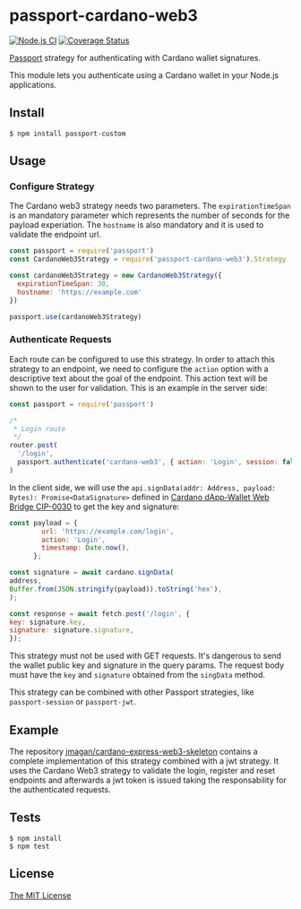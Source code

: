 # passport-cardano-web3

[![Node.js CI](https://github.com/jmagan/passport-cardano-web3/actions/workflows/node.js.yml/badge.svg)](https://github.com/jmagan/passport-cardano-web3/actions/workflows/node.js.yml)
[![Coverage Status](https://coveralls.io/repos/github/jmagan/passport-cardano-web3/badge.svg?branch=main)](https://coveralls.io/github/jmagan/passport-cardano-web3?branch=main)

[Passport](http://passportjs.org/) strategy for authenticating with Cardano wallet signatures.

This module lets you authenticate using a Cardano wallet in your Node.js applications. 
## Install

    $ npm install passport-custom

## Usage

### Configure Strategy

The Cardano web3 strategy needs two parameters. The ```expirationTimeSpan``` is an mandatory parameter which represents the number of seconds for the payload experiation. The ```hostname``` is also mandatory and it is used to validate the endpoint url.

```javascript
const passport = require('passport')
const CardanoWeb3Strategy = require('passport-cardano-web3').Strategy

const cardanoWeb3Strategy = new CardanoWeb3Strategy({
  expirationTimeSpan: 30,
  hostname: 'https://example.com'
})

passport.use(cardanoWeb3Strategy)
```
### Authenticate Requests

Each route can be configured to use this strategy. In order to attach this strategy to an endpoint, we need to configure the ```action``` option with a descriptive text about the goal of the endpoint. This action text will be shown to the user for validation. This is an example in the server side:

```javascript
const passport = require('passport')

/*
 * Login route
 */
router.post(
  '/login',
  passport.authenticate('cardano-web3', { action: 'Login', session: false })
)
```
In the client side, we will use the ```api.signData(addr: Address, payload: Bytes): Promise<DataSignature>``` defined in [Cardano dApp-Wallet Web Bridge CIP-0030](/CIP-0030/README.md) to get the key and signature:

```javascript
const payload = {
        url: 'https://example.com/login',
        action: 'Login',
        timestamp: Date.now(),
      };

const signature = await cardano.signData(
address,
Buffer.from(JSON.stringify(payload)).toString('hex'),
);

const response = await fetch.post('/login', {
key: signature.key,
signature: signature.signature,
}); 
```
This strategy must not be used with GET requests. It's dangerous to send the wallet public key and signature in the query params. The request body must have the ```key``` and ```signature``` obtained from the ```singData``` method.

This strategy can be combined with other Passport strategies, like ``passport-session`` or ```passport-jwt```.

## Example

The repository [jmagan/cardano-express-web3-skeleton](https://github.com/jmagan/cardano-express-web3-skeleton) contains a complete implementation of this strategy combined with a jwt strategy. It uses the Cardano Web3 strategy to validate the login, register and reset endpoints and afterwards a jwt token is issued taking the responsability for the authenticated requests.
## Tests

    $ npm install
    $ npm test

## License

[The MIT License](http://opensource.org/licenses/MIT)
